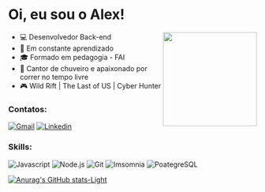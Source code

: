 # Oi, eu sou o Alex! 
<a href="https://github.com/AlexandroCunha">
<img src="https://media.tenor.com/Li7HobCHqa0AAAAi/trial.gif" width="190px" align="right"/>
</a>


- :computer: Desenvolvedor Back-end
- :open_book: Em constante aprendizado
- :mortar_board: Formado em pedagogia - FAI
- :shower: Cantor de chuveiro e apaixonado por correr no tempo livre
- :video_game: Wild Rift | The Last of US | Cyber Hunter


### Contatos:

[![Gmail](https://img.shields.io/badge/-Gmail-c14438?style=flat&logo=Gmail&logoColor=white)](mailto:alexandrocunha4@gmail.com)
[![Linkedin](https://img.shields.io/badge/LinkedIn-0077B5?style=flat&logo=linkedin&logoColor=white)](https://www.linkedin.com/in/alexandrocunha/)
<!--[![Discord](https://img.shields.io/badge/Discord-7289DA?style=flat&logo=discord&logoColor=white)](https://discord.com/channels/@me/625488141679198268)-->


### Skills:

![Javascript](https://img.shields.io/badge/JavaScript-F7DF1E?style=flat&logo=javascript&logoColor=white)
![Node.js](https://img.shields.io/badge/Node.js-43853D?style=flat&logo=node.js&logoColor=white)
![Git](https://img.shields.io/badge/GIT-E44C30?style=flat&logo=git&logoColor=white)
![Imsomnia](https://img.shields.io/badge/Insomnia-5849be?style=flat&logo=insomnia&logoColor=white)
![PoategreSQL](https://img.shields.io/badge/PostgreSQL-316192?style=flat&logo=postgreSQL&logoColor=white)
<!--![Typescrypt](https://img.shields.io/badge/TypeScript-007ACC?style=flat&logo=typescript&logoColor=white)-->

[![Anurag's GitHub stats-Light](https://github-readme-stats.vercel.app/api?username=AlexandroCunha&show_icons=true&theme=default#gh-light-mode-only)](https://github.com/anuraghazra/github-readme-stats#gh-light-mode-only)
